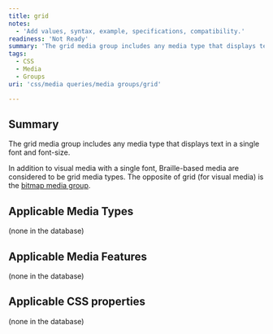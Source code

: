 ```yaml
---
title: grid
notes:
  - 'Add values, syntax, example, specifications, compatibility.'
readiness: 'Not Ready'
summary: 'The grid media group includes any media type that displays text in a single font and font-size.'
tags:
  - CSS
  - Media
  - Groups
uri: 'css/media queries/media groups/grid'

---
```

## Summary

The grid media group includes any media type that displays text in a single font and font-size.

In addition to visual media with a single font, Braille-based media are considered to be grid media types. The opposite of grid (for visual media) is the [bitmap media group](/css/media_queries/media_groups/bitmap).

## Applicable Media Types

(none in the database)

## Applicable Media Features

(none in the database)

## Applicable CSS properties

(none in the database)
